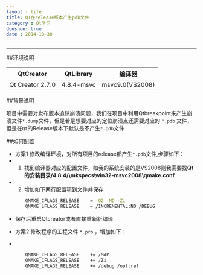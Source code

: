 ```yaml
---
layout : life
title: QT在release版本产生pdb文件
category : Qt学习
duoshuo: true
date : 2014-10-30
---
```


******

##环境说明

|QtCreator|QtLibrary|编译器|
|:-------:|:-------:|:---:|
|Qt Creator 2.7.0|4.8.4-msvc|msvc9.0(VS2008)|

<!-- more -->

##背景说明

>
项目中需要对发布版本追踪崩溃问题，我们在项目中利用Qtbreakpoint来产生崩溃文件```*.dump```文件，但是若是想要对应的定位崩溃点还需要对应的 ```*.pdb``` 文件，但是在```Qt```的Release版本下默认是不产生```*.pdb```文件

##如何配置

* 方案1 修改编译环境，对所有项目的release都产生```*.pdb```文件,步骤如下：
 * 1. 找到编译器对应的配置文件，如我的系统安装的是VS2008则我需要找**Qt的安装目录/4.8.4/\mkspecs\win32-msvc2008\qmake.conf**
 * 2. 增加如下两行配置项到文件并保存
 
 ```sh
        QMAKE_CFLAGS_RELEASE    = -O2 -MD -Zi
        QMAKE_LFLAGS_RELEASE    = /INCREMENTAL:NO /DEBUG
 ```
 
 * 保存后重启Qtcreator或者直接重新新编译

* 方案2 修改程序的工程文件 ```*.pro``` ，增加如下：
 *
  
 ```sh
        QMAKE_LFLAGS_RELEASE    += /MAP
        QMAKE_CFLAGS_RELEASE    += /Zi
        QMAKE_LFLAGS_RELEASE    += /debug /opt:ref
 ```    